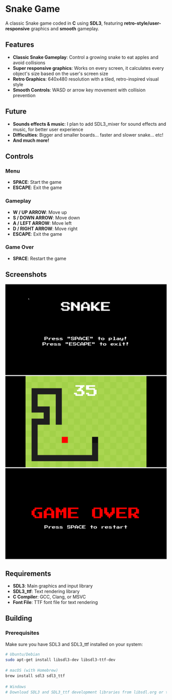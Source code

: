 # Snake Game

A classic Snake game coded in **C** using **SDL3**, featuring **retro-style/user-responsive** graphics and **smooth** gameplay.
## Features

- **Classic Snake Gameplay**: Control a growing snake to eat apples and avoid collisions
- **Super responsive graphics**: Works on every screen, it calculates every object's size based on the user's screen size
- **Retro Graphics**: 640x480 resolution with a tiled, retro-inspired visual style
- **Smooth Controls**: WASD or arrow key movement with collision prevention

## Future
- **Sounds effects & music**: I plan to add SDL3_mixer for sound effects and music, for better user experience
- **Difficulties**: Bigger and smaller boards... faster and slower snake... etc!
- **And much more!**

## Controls

### Menu
- **SPACE**: Start the game
- **ESCAPE**: Exit the game

### Gameplay
- **W / UP ARROW**: Move up
- **S / DOWN ARROW**: Move down
- **A / LEFT ARROW**: Move left
- **D / RIGHT ARROW**: Move right
- **ESCAPE**: Exit the game

### Game Over
- **SPACE**: Restart the game

## Screenshots
![The main menu](screenshots/menu.png)
![The gameplay](screenshots/game_play.png)
![The ame over screen](screenshots/game_over.png)

## Requirements

- **SDL3**: Main graphics and input library
- **SDL3_ttf**: Text rendering library
- **C Compiler**: GCC, Clang, or MSVC
- **Font File**: TTF font file for text rendering

## Building

### Prerequisites

Make sure you have SDL3 and SDL3_ttf installed on your system:

```bash
# Ubuntu/Debian
sudo apt-get install libsdl3-dev libsdl3-ttf-dev

# macOS (with Homebrew)
brew install sdl3 sdl3_ttf

# Windows
# Download SDL3 and SDL3_ttf development libraries from libsdl.org or through vcpkg package manager